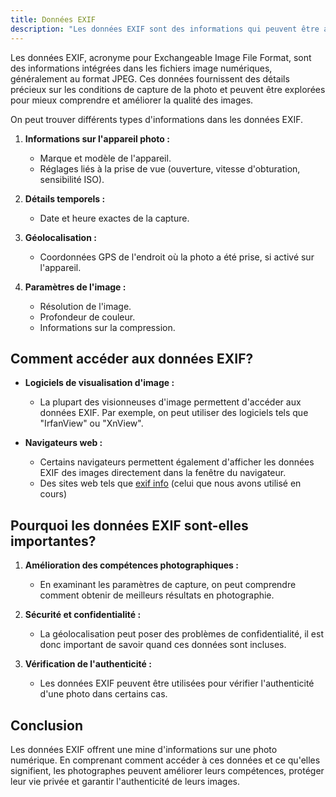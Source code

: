 ```yaml
---
title: Données EXIF
description: "Les données EXIF sont des informations qui peuvent être associées à des images numériques. On les appelles des **métadonnées** : cela signifie qu'elles servent à décrire une autre données, ici une image numérique."
---
```


Les données EXIF, acronyme pour Exchangeable Image File Format, sont des informations intégrées dans les fichiers image numériques, généralement au format JPEG. Ces données fournissent des détails précieux sur les conditions de capture de la photo et peuvent être explorées pour mieux comprendre et améliorer la qualité des images.

On peut trouver différents types d'informations dans les données EXIF.

1. **Informations sur l'appareil photo :**

   - Marque et modèle de l'appareil.
   - Réglages liés à la prise de vue (ouverture, vitesse d'obturation, sensibilité ISO).

2. **Détails temporels :**

   - Date et heure exactes de la capture.

3. **Géolocalisation :**

   - Coordonnées GPS de l'endroit où la photo a été prise, si activé sur l'appareil.

4. **Paramètres de l'image :**
   - Résolution de l'image.
   - Profondeur de couleur.
   - Informations sur la compression.

## Comment accéder aux données EXIF?

- **Logiciels de visualisation d'image :**

  - La plupart des visionneuses d'image permettent d'accéder aux données EXIF. Par exemple, on peut utiliser des logiciels tels que "IrfanView" ou "XnView".

- **Navigateurs web :**
  - Certains navigateurs permettent également d'afficher les données EXIF des images directement dans la fenêtre du navigateur.
  - Des sites web tels que [exif info](https://exifinfo.org) (celui que nous avons utilisé en cours)

## Pourquoi les données EXIF sont-elles importantes?

1. **Amélioration des compétences photographiques :**

   - En examinant les paramètres de capture, on peut comprendre comment obtenir de meilleurs résultats en photographie.

2. **Sécurité et confidentialité :**

   - La géolocalisation peut poser des problèmes de confidentialité, il est donc important de savoir quand ces données sont incluses.

3. **Vérification de l'authenticité :**
   - Les données EXIF peuvent être utilisées pour vérifier l'authenticité d'une photo dans certains cas.

## Conclusion

Les données EXIF offrent une mine d'informations sur une photo numérique. En comprenant comment accéder à ces données et ce qu'elles signifient, les photographes peuvent améliorer leurs compétences, protéger leur vie privée et garantir l'authenticité de leurs images.

